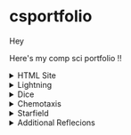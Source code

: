# csportfolio

Hey

Here's my comp sci portfolio !!

<details><summary>HTML Site</summary>
SITE LINK:
  
  https://gertonsonc.github.io/testWeb/dogPage/index
  
  <details><summary>Reflection</summary>
  im gonna say the n word.
  </details>
</details>

<details><summary>Lightning</summary>
PROJECT LINK:

  https://gertonsonc.github.io/lightning2/
  
  <details><summary>Reflection</summary>
  im gonna say the n word.
  </details>
</details>

<details><summary>Dice</summary>
PROJECT LINK: 

  https://gertonsonc.github.io/dice/
  
  <details><summary>Reflection</summary>
  im gonna say the n word.
  </details>
</details>

<details><summary>Chemotaxis</summary>
PROJECT LINK: 
  
https://gertonsonc.github.io/chemotaxis4/ **DOES NOT WORK ONLINE**

<details><summary>Reflection</summary>
  im gonna say the n word.
  </details>
</details>

<details><summary>Starfield</summary>
PROJECT LINK: 

https://gertonsonc.github.io/starfield5/

<details><summary>Reflection</summary>
  im gonna say the n word.
  </details>
</details>

<details><summary>Additional Reflecions</summary>

This is some of the hardest code I've written this year. This is from **Chemotaxis**

```
  void draw()   
{ 
  if (startT==false){
    background(128);
    text("Click to start",216,377);
  }
  if (startT==true)
  {
    int passedTime = millis() - sec;
    int col1 = (int)Math.floor(Math.random()*106+150);
    int col2 = (int)Math.floor(Math.random()*106+150);
    int col3 = (int)Math.floor(Math.random()*106+150);
    del = 10;
    background(0);
    background(128);
    noLoop();
    for (int i=0; i<=14; i++)
    {
      org.show(ox[i], oy[i], col1, col2, col3);
    }
    org.move();
    for (int i=0; i<=14; i++)
    {
      if (ox[i]==mouseX && oy[i]==mouseY) {
        textSize(60);
        text("YOU LOSE!", 249, 377);
        endL=true;
      }
    }
    textSize(40);
    fill(255);
    text(time,100,100);
    text(pCount, 700, 50);
    rect(700,75,25,100);
    fill(128);
    rect(700,75,25,100-pCount);
    fill(col1, col2, col3);
    if (mouseButton==LEFT && pCount>0) {
      pCount--;
      del = 70;
    }
    if (passedTime > total){
      time--;
      sec=millis();
    }
    if (time==0){
      endW=true;
      text("YOU WIN!",265,379);
    }
    if (endL==false && endW==false) {
      delay(del);
      loop();
    }
  }
}
```
